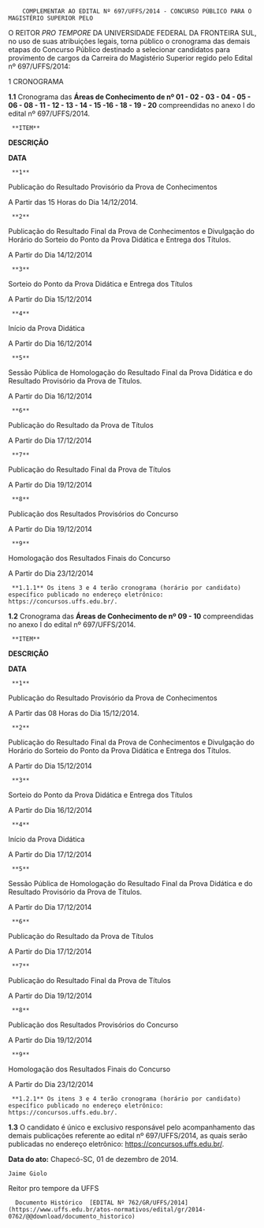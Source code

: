         COMPLEMENTAR AO EDITAL Nº 697/UFFS/2014 - CONCURSO PÚBLICO PARA O MAGISTÉRIO SUPERIOR PELO  

O REITOR *PRO TEMPORE* DA UNIVERSIDADE FEDERAL DA FRONTEIRA SUL, no uso de suas atribuições legais, torna público o cronograma das demais etapas do Concurso Público destinado a selecionar candidatos para provimento de cargos da Carreira do Magistério Superior regido pelo Edital nº 697/UFFS/2014:

 1 CRONOGRAMA

 **1.1** Cronograma das **Áreas de Conhecimento de nº 01 - 02 - 03 - 04 - 05 - 06 - 08 - 11 - 12 - 13 - 14 - 15 -16 - 18 - 19 - 20** compreendidas no anexo I do edital nº 697/UFFS/2014.

     **ITEM**

   **DESCRIÇÃO**

   **DATA**

     **1**

   Publicação do Resultado Provisório da Prova de Conhecimentos 

   A Partir das 15 Horas do Dia 14/12/2014.

     **2**

   Publicação do Resultado Final da Prova de Conhecimentos e Divulgação do Horário do Sorteio do Ponto da Prova Didática e Entrega dos Títulos.

   A Partir do Dia 14/12/2014

     **3**

   Sorteio do Ponto da Prova Didática e Entrega dos Títulos 

   A Partir do Dia 15/12/2014

     **4**

   Início da Prova Didática 

   A Partir do Dia 16/12/2014

     **5**

   Sessão Pública de Homologação do Resultado Final da Prova Didática e do Resultado Provisório da Prova de Títulos. 

   A Partir do Dia 16/12/2014

     **6**

   Publicação do Resultado da Prova de Títulos 

   A Partir do Dia 17/12/2014

     **7**

   Publicação do Resultado Final da Prova de Títulos 

   A Partir do Dia 19/12/2014

     **8**

   Publicação dos Resultados Provisórios do Concurso 

   A Partir do Dia 19/12/2014

     **9**

   Homologação dos Resultados Finais do Concurso 

   A Partir do Dia 23/12/2014

     **1.1.1** Os itens 3 e 4 terão cronograma (horário por candidato) específico publicado no endereço eletrônico: https://concursos.uffs.edu.br/.

 **1.2** Cronograma das **Áreas de Conhecimento de nº 09 - 10** compreendidas no anexo I do edital nº 697/UFFS/2014.

     **ITEM**

   **DESCRIÇÃO**

   **DATA**

     **1**

   Publicação do Resultado Provisório da Prova de Conhecimentos 

   A Partir das 08 Horas do Dia 15/12/2014.

     **2**

   Publicação do Resultado Final da Prova de Conhecimentos e Divulgação do Horário do Sorteio do Ponto da Prova Didática e Entrega dos Títulos.

   A Partir do Dia 15/12/2014

     **3**

   Sorteio do Ponto da Prova Didática e Entrega dos Títulos 

   A Partir do Dia 16/12/2014

     **4**

   Início da Prova Didática 

   A Partir do Dia 17/12/2014

     **5**

   Sessão Pública de Homologação do Resultado Final da Prova Didática e do Resultado Provisório da Prova de Títulos. 

   A Partir do Dia 17/12/2014

     **6**

   Publicação do Resultado da Prova de Títulos 

   A Partir do Dia 17/12/2014

     **7**

   Publicação do Resultado Final da Prova de Títulos 

   A Partir do Dia 19/12/2014

     **8**

   Publicação dos Resultados Provisórios do Concurso 

   A Partir do Dia 19/12/2014

     **9**

   Homologação dos Resultados Finais do Concurso 

   A Partir do Dia 23/12/2014

     **1.2.1** Os itens 3 e 4 terão cronograma (horário por candidato) específico publicado no endereço eletrônico: https://concursos.uffs.edu.br/.

 **1.3** O candidato é único e exclusivo responsável pelo acompanhamento das demais publicações referente ao edital nº 697/UFFS/2014, as quais serão publicadas no endereço eletrônico: https://concursos.uffs.edu.br/.

  

   **Data do ato:** Chapecó-SC, 01 de dezembro de 2014.   
 

    Jaime Giolo   
 Reitor pro tempore da UFFS 

      Documento Histórico  [EDITAL Nº 762/GR/UFFS/2014](https://www.uffs.edu.br/atos-normativos/edital/gr/2014-0762/@@download/documento_historico)     
      